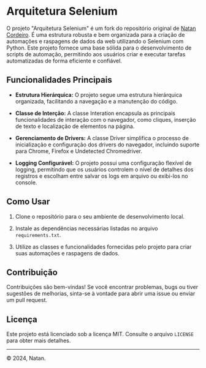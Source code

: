 # Arquitetura Selenium

O projeto "Arquitetura Selenium" é um fork do repositório original de [Natan Cordeiro](https://github.com/natancordeiro/architecture-selenium). É uma estrutura robusta e bem organizada para a criação de automações e raspagens de dados da web utilizando o Selenium com Python. Este projeto fornece uma base sólida para o desenvolvimento de scripts de automação, permitindo aos usuários criar e executar tarefas automatizadas de forma eficiente e confiável.

## Funcionalidades Principais

- **Estrutura Hierárquica:** O projeto segue uma estrutura hierárquica organizada, facilitando a navegação e a manutenção do código.

- **Classe de Interção:** A classe Interation encapsula as principais funcionalidades de interação com o navegador, como cliques, inserção de texto e localização de elementos na página.

- **Gerenciamento de Drivers:** A classe Driver simplifica o processo de inicialização e configuração dos drivers do navegador, incluindo suporte para Chrome, Firefox e Undetected Chromedriver.

- **Logging Configurável:** O projeto possui uma configuração flexível de logging, permitindo que os usuários controlem o nível de detalhes dos registros e escolham entre salvar os logs em arquivo ou exibi-los no console.

## Como Usar

1. Clone o repositório para o seu ambiente de desenvolvimento local.

2. Instale as dependências necessárias listadas no arquivo `requirements.txt`.

3. Utilize as classes e funcionalidades fornecidas pelo projeto para criar suas automações e raspagens de dados.

## Contribuição

Contribuições são bem-vindas! Se você encontrar problemas, bugs ou tiver sugestões de melhorias, sinta-se à vontade para abrir uma issue ou enviar um pull request.

## Licença

Este projeto está licenciado sob a licença MIT. Consulte o arquivo `LICENSE` para obter mais detalhes.

---
© 2024, Natan.
